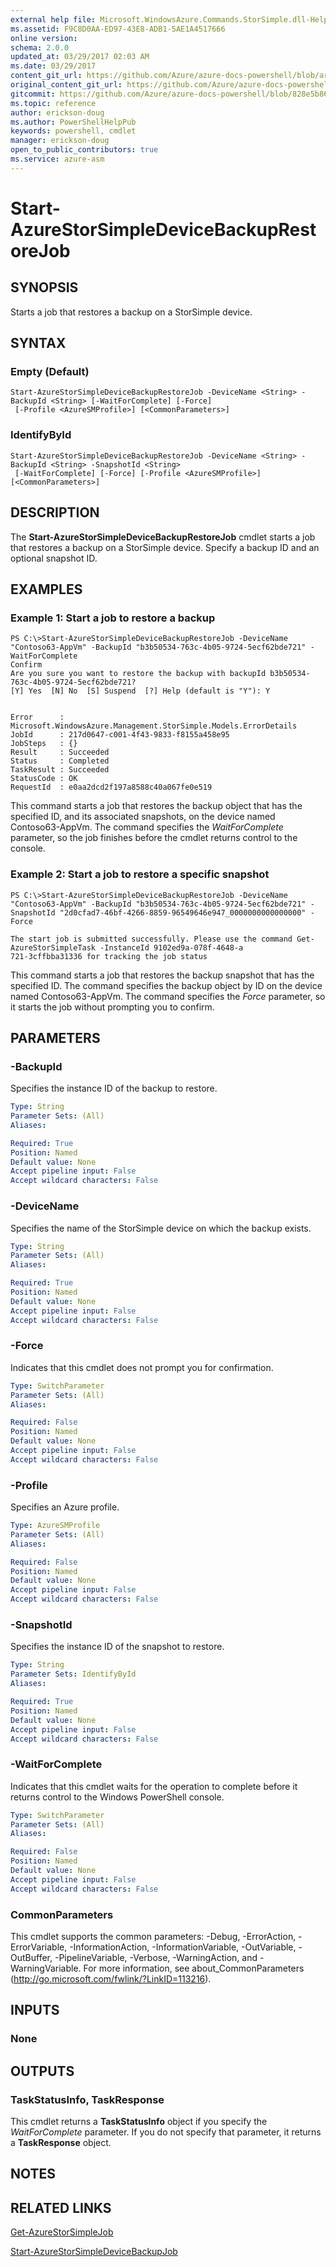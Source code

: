 ```yaml
---
external help file: Microsoft.WindowsAzure.Commands.StorSimple.dll-Help.xml
ms.assetid: F9C8D0AA-ED97-43E8-ADB1-5AE1A4517666
online version:
schema: 2.0.0
updated_at: 03/29/2017 02:03 AM
ms.date: 03/29/2017
content_git_url: https://github.com/Azure/azure-docs-powershell/blob/armsql/azureps-cmdlets-docs/ServiceManagement/Azure/v3.7.0/Start-AzureStorSimpleDeviceBackupRestoreJob.md
original_content_git_url: https://github.com/Azure/azure-docs-powershell/blob/armsql/azureps-cmdlets-docs/ServiceManagement/Azure/v3.7.0/Start-AzureStorSimpleDeviceBackupRestoreJob.md
gitcommit: https://github.com/Azure/azure-docs-powershell/blob/828e5b8648af6bdf3119ffe0cd409647f00de183
ms.topic: reference
author: erickson-doug
ms.author: PowerShellHelpPub
keywords: powershell, cmdlet
manager: erickson-doug
open_to_public_contributors: true
ms.service: azure-asm
---
```


# Start-AzureStorSimpleDeviceBackupRestoreJob

## SYNOPSIS
Starts a job that restores a backup on a StorSimple device.

## SYNTAX

### Empty (Default)
```
Start-AzureStorSimpleDeviceBackupRestoreJob -DeviceName <String> -BackupId <String> [-WaitForComplete] [-Force]
 [-Profile <AzureSMProfile>] [<CommonParameters>]
```

### IdentifyById
```
Start-AzureStorSimpleDeviceBackupRestoreJob -DeviceName <String> -BackupId <String> -SnapshotId <String>
 [-WaitForComplete] [-Force] [-Profile <AzureSMProfile>] [<CommonParameters>]
```

## DESCRIPTION
The **Start-AzureStorSimpleDeviceBackupRestoreJob** cmdlet starts a job that restores a backup on a StorSimple device.
Specify a backup ID and an optional snapshot ID.

## EXAMPLES

### Example 1: Start a job to restore a backup
```
PS C:\>Start-AzureStorSimpleDeviceBackupRestoreJob -DeviceName "Contoso63-AppVm" -BackupId "b3b50534-763c-4b05-9724-5ecf62bde721" -WaitForComplete
Confirm
Are you sure you want to restore the backup with backupId b3b50534-763c-4b05-9724-5ecf62bde721? 
[Y] Yes  [N] No  [S] Suspend  [?] Help (default is "Y"): Y


Error      : Microsoft.WindowsAzure.Management.StorSimple.Models.ErrorDetails
JobId      : 217d0647-c001-4f43-9833-f8155a458e95
JobSteps   : {}
Result     : Succeeded
Status     : Completed
TaskResult : Succeeded
StatusCode : OK
RequestId  : e0aa2dcd2f197a8588c40a067fe0e519
```

This command starts a job that restores the backup object that has the specified ID, and its associated snapshots, on the device named Contoso63-AppVm.
The command specifies the *WaitForComplete* parameter, so the job finishes before the cmdlet returns control to the console.

### Example 2: Start a job to restore a specific snapshot
```
PS C:\>Start-AzureStorSimpleDeviceBackupRestoreJob -DeviceName "Contoso63-AppVm" -BackupId "b3b50534-763c-4b05-9724-5ecf62bde721" -SnapshotId "2d0cfad7-46bf-4266-8859-96549646e947_0000000000000000" -Force

The start job is submitted successfully. Please use the command Get-AzureStorSimpleTask -InstanceId 9102ed9a-078f-4648-a
721-3cffbba31336 for tracking the job status
```

This command starts a job that restores the backup snapshot that has the specified ID.
The command specifies the backup object by ID on the device named Contoso63-AppVm.
The command specifies the *Force* parameter, so it starts the job without prompting you to confirm.

## PARAMETERS

### -BackupId
Specifies the instance ID of the backup to restore.

```yaml
Type: String
Parameter Sets: (All)
Aliases: 

Required: True
Position: Named
Default value: None
Accept pipeline input: False
Accept wildcard characters: False
```

### -DeviceName
Specifies the name of the StorSimple device on which the backup exists.

```yaml
Type: String
Parameter Sets: (All)
Aliases: 

Required: True
Position: Named
Default value: None
Accept pipeline input: False
Accept wildcard characters: False
```

### -Force
Indicates that this cmdlet does not prompt you for confirmation.

```yaml
Type: SwitchParameter
Parameter Sets: (All)
Aliases: 

Required: False
Position: Named
Default value: None
Accept pipeline input: False
Accept wildcard characters: False
```

### -Profile
Specifies an Azure profile.

```yaml
Type: AzureSMProfile
Parameter Sets: (All)
Aliases: 

Required: False
Position: Named
Default value: None
Accept pipeline input: False
Accept wildcard characters: False
```

### -SnapshotId
Specifies the instance ID of the snapshot to restore.

```yaml
Type: String
Parameter Sets: IdentifyById
Aliases: 

Required: True
Position: Named
Default value: None
Accept pipeline input: False
Accept wildcard characters: False
```

### -WaitForComplete
Indicates that this cmdlet waits for the operation to complete before it returns control to the Windows PowerShell console.

```yaml
Type: SwitchParameter
Parameter Sets: (All)
Aliases: 

Required: False
Position: Named
Default value: None
Accept pipeline input: False
Accept wildcard characters: False
```

### CommonParameters
This cmdlet supports the common parameters: -Debug, -ErrorAction, -ErrorVariable, -InformationAction, -InformationVariable, -OutVariable, -OutBuffer, -PipelineVariable, -Verbose, -WarningAction, and -WarningVariable. For more information, see about_CommonParameters (http://go.microsoft.com/fwlink/?LinkID=113216).

## INPUTS

### None

## OUTPUTS

### TaskStatusInfo, TaskResponse
This cmdlet returns a **TaskStatusInfo** object if you specify the *WaitForComplete* parameter.
If you do not specify that parameter, it returns a **TaskResponse** object.

## NOTES

## RELATED LINKS

[Get-AzureStorSimpleJob](./Get-AzureStorSimpleJob.md)

[Start-AzureStorSimpleDeviceBackupJob](./Start-AzureStorSimpleDeviceBackupJob.md)


